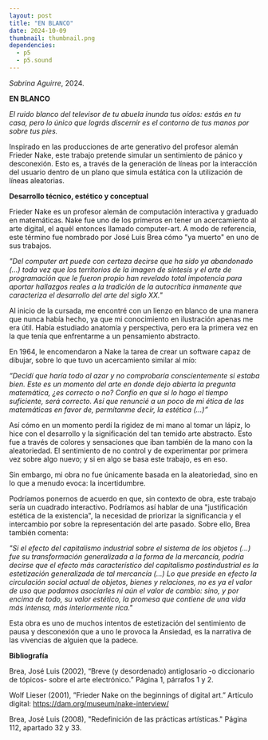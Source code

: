 ```yaml
---
layout: post
title: "EN BLANCO"
date: 2024-10-09
thumbnail: thumbnail.png
dependencies:
  - p5
  - p5.sound
---
```


<div id="div-sketch">
  <script type="text/javascript" src="sketch.js"></script>
</div>

_Sabrina Aguirre_, 2024.

**EN BLANCO**

_El ruido blanco del televisor de tu abuela inunda tus oídos: estás en tu casa, pero lo único que lográs discernir es el contorno de tus manos por sobre tus pies._

Inspirado en las producciones de arte generativo del profesor alemán Frieder Nake, este trabajo pretende simular un sentimiento de pánico y desconexión. Esto es, a través de la generación de líneas por la interacción del usuario dentro de un plano que simula estática con la utilización de líneas aleatorias.

**Desarrollo técnico, estético y conceptual**

Frieder Nake es un profesor alemán de computación interactiva y graduado en matemáticas. Nake fue uno de los primeros en tener un acercamiento al arte digital, el aquél entonces llamado computer-art. A modo de referencia, este término fue nombrado por José Luis Brea cómo "ya muerto" en uno de sus trabajos.

_"Del computer art puede con certeza decirse que ha sido ya abandonado (...) toda vez que los territorios de la imagen de síntesis y el arte de programación que le fueron propio han revelado total impotencia para aportar hallazgos reales a la tradición de la autocrítica inmanente que caracteriza el desarrollo del arte del siglo XX."_

Al inicio de la cursada, me encontré con un lienzo en blanco de una manera que nunca había hecho, ya que mi conocimiento en ilustración apenas me era útil. Había estudiado anatomía y perspectiva, pero era la primera vez en la que tenía que enfrentarme a un pensamiento abstracto.

En 1964, le encomendaron a Nake la tarea de crear un software capaz de dibujar, sobre lo que tuvo un acercamiento similar al mío:

_“Decidí que haría todo al azar y no comprobaría conscientemente si estaba bien. Este es un momento del arte en donde dejo abierta la pregunta matemática, ¿es correcto o no? Confío en que si lo hago el tiempo suficiente, será correcto. Así que renuncié a un poco de mi ética de las matemáticas en favor de, permítanme decir, la estética (...)”_

Así cómo en un momento perdí la rigidez de mi mano al tomar un lápiz, lo hice con el desarrollo y la significación del tan temido arte abstracto. Esto fue a través de colores y sensaciones que iban también de la mano con la aleatoriedad. El sentimiento de no control y de experimentar por primera vez sobre algo nuevo; y si en algo se basa este trabajo, es en eso.

Sin embargo, mi obra no fue únicamente basada en la aleatoriedad, sino en lo que a menudo evoca: la incertidumbre. 

Podríamos ponernos de acuerdo en que, sin contexto de obra, este trabajo sería un cuadrado interactivo. Podríamos así hablar de una "justificación estética de la existencia", la necesidad de priorizar la significancia y el intercambio por sobre la representación del arte pasado. Sobre ello, Brea también comenta:

_"Si el efecto del capitalismo industrial sobre el sistema de los objetos (...) fue su transformación generalizada a la forma de la mercancía, podría decirse que el efecto más característico del capitalismo postindustrial es la estetización generalizada de tal mercancía (...) Lo que preside en efecto la circulación social actual de objetos, bienes y relaciones, no es ya el valor de uso que podamos asociarles ni aún el valor de cambio: sino, y por encima de todo, su valor estético, la promesa que contiene de una vida más intensa, más interiormente rica."_

Esta obra es uno de muchos intentos de estetización del sentimiento de pausa y desconexión que a uno le provoca la Ansiedad, es la narrativa de las vivencias de alguien que la padece.


**Bibliografía**

Brea, José Luis (2002), “Breve (y desordenado) antiglosario -o diccionario de tópicos- sobre el arte electrónico.” Página 1, párrafos 1 y 2.

Wolf Lieser (2001), ”Frieder Nake on the beginnings of digital art.” Artículo digital: https://dam.org/museum/nake-interview/

Brea, José Luis (2008), "Redefinición de las prácticas artísticas." Página 112, apartado 32 y 33.
